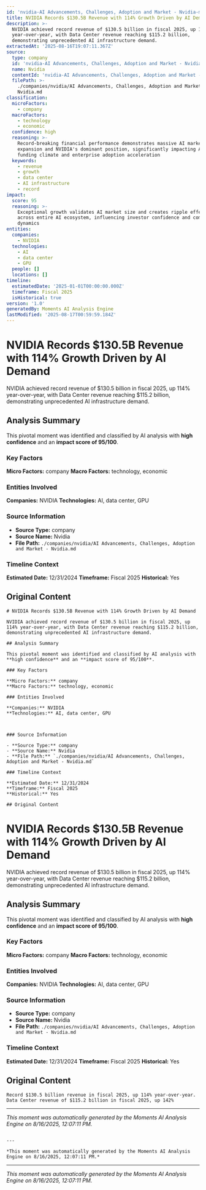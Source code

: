 ```yaml
---
id: 'nvidia-AI Advancements, Challenges, Adoption and Market - Nvidia-moment-1'
title: NVIDIA Records $130.5B Revenue with 114% Growth Driven by AI Demand
description: >-
  NVIDIA achieved record revenue of $130.5 billion in fiscal 2025, up 114%
  year-over-year, with Data Center revenue reaching $115.2 billion,
  demonstrating unprecedented AI infrastructure demand.
extractedAt: '2025-08-16T19:07:11.367Z'
source:
  type: company
  id: 'nvidia-AI Advancements, Challenges, Adoption and Market - Nvidia'
  name: Nvidia
  contentId: 'nvidia-AI Advancements, Challenges, Adoption and Market - Nvidia'
  filePath: >-
    ./companies/nvidia/AI Advancements, Challenges, Adoption and Market -
    Nvidia.md
classification:
  microFactors:
    - company
  macroFactors:
    - technology
    - economic
  confidence: high
  reasoning: >-
    Record-breaking financial performance demonstrates massive AI market
    expansion and NVIDIA's dominant position, significantly impacting AI startup
    funding climate and enterprise adoption acceleration
  keywords:
    - revenue
    - growth
    - data center
    - AI infrastructure
    - record
impact:
  score: 95
  reasoning: >-
    Exceptional growth validates AI market size and creates ripple effects
    across entire AI ecosystem, influencing investor confidence and competitive
    dynamics
entities:
  companies:
    - NVIDIA
  technologies:
    - AI
    - data center
    - GPU
  people: []
  locations: []
timeline:
  estimatedDate: '2025-01-01T00:00:00.000Z'
  timeframe: Fiscal 2025
  isHistorical: true
version: '1.0'
generatedBy: Moments AI Analysis Engine
lastModified: '2025-08-17T00:59:59.184Z'
---
```

# NVIDIA Records $130.5B Revenue with 114% Growth Driven by AI Demand

NVIDIA achieved record revenue of $130.5 billion in fiscal 2025, up 114% year-over-year, with Data Center revenue reaching $115.2 billion, demonstrating unprecedented AI infrastructure demand.

## Analysis Summary

This pivotal moment was identified and classified by AI analysis with **high confidence** and an **impact score of 95/100**.

### Key Factors

**Micro Factors:** company
**Macro Factors:** technology, economic

### Entities Involved

**Companies:** NVIDIA
**Technologies:** AI, data center, GPU



### Source Information

- **Source Type:** company
- **Source Name:** Nvidia
- **File Path:** `./companies/nvidia/AI Advancements, Challenges, Adoption and Market - Nvidia.md`

### Timeline Context

**Estimated Date:** 12/31/2024
**Timeframe:** Fiscal 2025
**Historical:** Yes

## Original Content

```
# NVIDIA Records $130.5B Revenue with 114% Growth Driven by AI Demand

NVIDIA achieved record revenue of $130.5 billion in fiscal 2025, up 114% year-over-year, with Data Center revenue reaching $115.2 billion, demonstrating unprecedented AI infrastructure demand.

## Analysis Summary

This pivotal moment was identified and classified by AI analysis with **high confidence** and an **impact score of 95/100**.

### Key Factors

**Micro Factors:** company
**Macro Factors:** technology, economic

### Entities Involved

**Companies:** NVIDIA
**Technologies:** AI, data center, GPU



### Source Information

- **Source Type:** company
- **Source Name:** Nvidia
- **File Path:** `./companies/nvidia/AI Advancements, Challenges, Adoption and Market - Nvidia.md`

### Timeline Context

**Estimated Date:** 12/31/2024
**Timeframe:** Fiscal 2025
**Historical:** Yes

## Original Content

```
# NVIDIA Records $130.5B Revenue with 114% Growth Driven by AI Demand

NVIDIA achieved record revenue of $130.5 billion in fiscal 2025, up 114% year-over-year, with Data Center revenue reaching $115.2 billion, demonstrating unprecedented AI infrastructure demand.

## Analysis Summary

This pivotal moment was identified and classified by AI analysis with **high confidence** and an **impact score of 95/100**.

### Key Factors

**Micro Factors:** company
**Macro Factors:** technology, economic

### Entities Involved

**Companies:** NVIDIA
**Technologies:** AI, data center, GPU



### Source Information

- **Source Type:** company
- **Source Name:** Nvidia
- **File Path:** `./companies/nvidia/AI Advancements, Challenges, Adoption and Market - Nvidia.md`

### Timeline Context

**Estimated Date:** 12/31/2024
**Timeframe:** Fiscal 2025
**Historical:** Yes

## Original Content

```
Record $130.5 billion revenue in fiscal 2025, up 114% year-over-year. Data Center revenue of $115.2 billion in fiscal 2025, up 142%
```

---

*This moment was automatically generated by the Moments AI Analysis Engine on 8/16/2025, 12:07:11 PM.*

```

---

*This moment was automatically generated by the Moments AI Analysis Engine on 8/16/2025, 12:07:11 PM.*

```

---

*This moment was automatically generated by the Moments AI Analysis Engine on 8/16/2025, 12:07:11 PM.*
